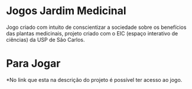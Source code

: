 # Jogos Jardim Medicinal

Jogo criado com  intuito de conscientizar a sociedade sobre os benefícios
das plantas medicinais, projeto criado com o EIC (espaço interativo de ciências)
da USP de São Carlos.

# Para Jogar

*No link que esta na descrição do projeto é possível ter acesso ao jogo.

